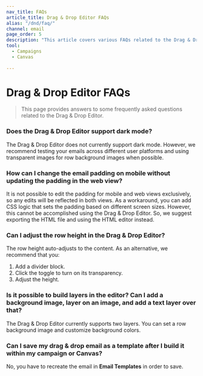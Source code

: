 ```yaml
---
nav_title: FAQs
article_title: Drag & Drop Editor FAQs
alias: "/dnd/faq/"
channel: email
page_order: 5
description: "This article covers various FAQs related to the Drag & Drop editor."
tool: 
  - Campaigns
  - Canvas
  
---
```


# Drag & Drop Editor FAQs

> This page provides answers to some frequently asked questions related to the Drag & Drop Editor.

### Does the Drag & Drop Editor support dark mode?

The Drag & Drop Editor does not currently support dark mode. However, we recommend testing your emails across different user platforms and using transparent images for row background images when possible. 

### How can I change the email padding on mobile without updating the padding in the web view?

It is not possible to edit the padding for mobile and web views exclusively, so any edits will be reflected in both views. As a workaround, you can add CSS logic that sets the padding based on different screen sizes. However, this cannot be accomplished using the Drag & Drop Editor. So, we suggest exporting the HTML file and using the HTML editor instead.

### Can I adjust the row height in the Drag & Drop Editor?

The row height auto-adjusts to the content. As an alternative, we recommend that you:
1. Add a divider block.
2. Click the toggle to turn on its transparency.
3. Adjust the height.

### Is it possible to build layers in the editor? Can I add a background image, layer on an image, and add a text layer over that?

The Drag & Drop Editor currently supports two layers. You can set a row background image and customize background colors.

### Can I save my drag & drop email as a template after I build it within my campaign or Canvas?

No, you have to recreate the email in **Email Templates** in order to save.